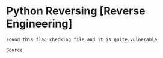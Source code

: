 # Python Reversing [Reverse Engineering]
```
Found this flag checking file and it is quite vulnerable

Source
```
